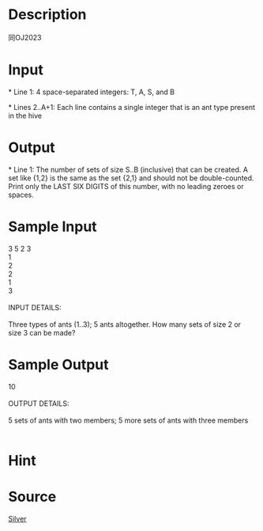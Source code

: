 
# Description

<div class="content"><p>同OJ2023</p></div>

# Input

<div class="content"><p>* Line 1: 4 space-separated integers: T, A, S, and B</p>
<p>* Lines 2..A+1: Each line contains a single integer that is an ant         type present in the hive</p></div>

# Output

<div class="content"><p>* Line 1: The number of sets of size S..B (inclusive) that can be         created. A set like {1,2} is the same as the set {2,1} and         should not be double-counted. Print only the LAST SIX DIGITS         of this number, with no leading zeroes or spaces.</p></div>

# Sample Input

<div class="content"><span class="sampledata">3 5 2 3<br/>
1<br/>
2<br/>
2<br/>
1<br/>
3<br/>
<br/>
INPUT DETAILS:<br/>
<br/>
Three types of ants (1..3); 5 ants altogether.  How many sets of size 2 or<br/>
size 3 can be made?<br/>
</span></div>

# Sample Output

<div class="content"><span class="sampledata">10<br/>
<br/>
OUTPUT DETAILS:<br/>
<br/>
5 sets of ants with two members; 5 more sets of ants with three members<br/>
<br/>
</span></div>

# Hint

<div class="content"><p></p></div>

# Source

<div class="content"><p><a href="problemset.php?search=Silver">Silver</a></p></div>

